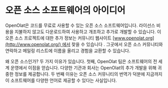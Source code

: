 # 오픈 소스 소프트웨어의 아이디어

OpenOlat은 코드를 무료로 사용할 수 있는 오픈 소스 소프트웨어입니다. 라이선스 비용을 지불하지 않고도 다운로드하여 사용하고 개조하고 추가로 개발할 수 있습니다. 이 오픈 소스 프로젝트에 대한 추가 정보는 커뮤니티 웹사이트 [www.openolat.org](http://www.openolat.org/) 에서 찾을 수 있습니다 . 그곳에서 오픈 소스 커뮤니티와 연락하고 메일링 리스트에 이름을 올리고 경험을 교환할 수 있습니다.

왜 오픈 소스인가? 두 가지 이유가 있습니다. 첫째, OpenOlat 팀은 소프트웨어의 전 세계 운영에서 이점을 얻습니다. 다양한 기관과 회사는 OpenOlat의 추가 개발을 위해 귀중한 정보를 제공합니다. 두 번째 이유는 오픈 소스 커뮤니티의 번역가 덕분에 지금까지 이 소프트웨어를 다양한 언어로 제공할 수 있다는 사실입니다.